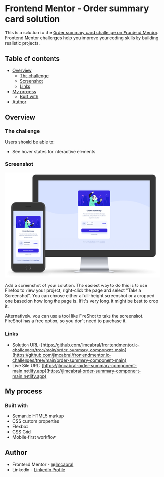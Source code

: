 # Frontend Mentor - Order summary card solution

This is a solution to the [Order summary card challenge on Frontend Mentor](https://www.frontendmentor.io/challenges/order-summary-component-QlPmajDUj). Frontend Mentor challenges help you improve your coding skills by building realistic projects.

## Table of contents

- [Overview](#overview)
  - [The challenge](#the-challenge)
  - [Screenshot](#screenshot)
  - [Links](#links)
- [My process](#my-process)
  - [Built with](#built-with)
- [Author](#author)
<!-- - [Acknowledgments](#acknowledgments) -->

## Overview

### The challenge

Users should be able to:

- See hover states for interactive elements

### Screenshot

![](./screenshot.png)

Add a screenshot of your solution. The easiest way to do this is to use Firefox to view your project, right-click the page and select "Take a Screenshot". You can choose either a full-height screenshot or a cropped one based on how long the page is. If it's very long, it might be best to crop it.

Alternatively, you can use a tool like [FireShot](https://getfireshot.com/) to take the screenshot. FireShot has a free option, so you don't need to purchase it.

### Links

- Solution URL: [https://github.com/jlmcabral/frontendmentor.io-challenges/tree/main/order-summary-component-main](https://github.com/jlmcabral/frontendmentor.io-challenges/tree/main/order-summary-component-main)
- Live Site URL: [https://jlmcabral-order-summary-component-main.netlify.app](https://jlmcabral-order-summary-component-main.netlify.app)

## My process

### Built with

- Semantic HTML5 markup
- CSS custom properties
- Flexbox
- CSS Grid
- Mobile-first workflow

## Author

<!-- - Website - [Add your name here](https://www.your-site.com) -->

- Frontend Mentor - [@jlmcabral](https://www.frontendmentor.io/profile/jlmcabral/)
- LinkedIn - [LinkedIn Profile](https://www.linkedin.com/in/jos%C3%A9-cabral/)

<!-- ## Acknowledgments

This is where you can give a hat tip to anyone who helped you out on this project. Perhaps you worked in a team or got some inspiration from someone else's solution. This is the perfect place to give them some credit.

**Note: Delete this note and edit this section's content as necessary. If you completed this challenge by yourself, feel free to delete this section entirely.** -->
